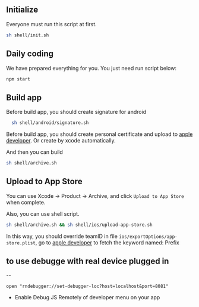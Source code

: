 ## Initialize

Everyone must run this script at first.

```bash
sh shell/init.sh
```

## Daily coding

We have prepared everything for you. You just need run script below:

```bash
npm start
```

## Build app

Before build app, you should create signature for android

```bash
  sh shell/android/signature.sh
```

Before build app, you should create personal certificate and upload to [apple developer](https://developer.apple.com/account/ios/certificate). Or create by xcode automatically.

And then you can build

```bash
sh shell/archive.sh
```

## Upload to App Store

You can use Xcode -> Product -> Archive, and click `Upload to App Store` when complete.

Also, you can use shell script.

```bash
sh shell/archive.sh && sh shell/ios/upload-app-store.sh
```

In this way, you should override teamID in file `ios/exportOptions/app-store.plist`, go to [apple developer](https://developer.apple.com/account/ios/identifier/bundle) to fetch the keyword named: Prefix

## to use debugge with real device plugged in

--

```
open "rndebugger://set-debugger-loc?host=localhost&port=8081"
```

- Enable Debug JS Remotely of developer menu on your app
